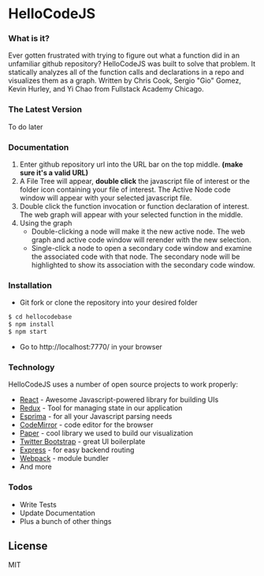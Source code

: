 # HelloCodeJS

### What is it?

Ever gotten frustrated with trying to figure out what a function did in an unfamiliar github repository? HelloCodeJS was built to solve that problem. It statically analyzes all of the function calls and declarations in a repo and visualizes them as a graph.
Written by Chris Cook, Sergio "Gio" Gomez, Kevin Hurley, and Yi Chao from Fullstack Academy Chicago.

### The Latest Version
To do later

### Documentation
1. Enter github repository url into the URL bar on the top middle. __(make sure it's a valid URL)__
2. A File Tree will appear, __double click__ the javascript file of interest or the folder icon containing your file of interest. The Active Node code window will appear with your selected javascript file.
3. Double click the function invocation or function declaration of interest. The web graph will appear with your selected function in the middle.
4. Using the graph
      - Double-clicking a node will make it the new active node. The web graph and active code window will rerender with the new selection.
      - Single-click a node to open a secondary code window and examine the associated code with that node. The secondary node will be highlighted to show its association with the secondary code window.

### Installation
- Git fork or clone the repository into your desired folder
```sh
$ cd hellocodebase
$ npm install
$ npm start
```
- Go to http://localhost:7770/ in your browser

### Technology
HelloCodeJS uses a number of open source projects to work properly:

* [React] - Awesome Javascript-powered library for building UIs
* [Redux] - Tool for managing state in our application
* [Esprima] - for all your Javascript parsing needs
* [CodeMirror] - code editor for the browser
* [Paper] - cool library we used to build our visualization
* [Twitter Bootstrap] - great UI boilerplate
* [Express] - for easy backend routing
* [Webpack] - module bundler
* And more

### Todos

 - Write Tests
 - Update Documentation
 - Plus a bunch of other things

License
----

MIT

[//]: # (These are reference links used in the body of this note and get stripped out when the markdown processor does its job. There is no need to format nicely because it shouldn't be seen. Thanks SO - http://stackoverflow.com/questions/4823468/store-comments-in-markdown-syntax)

   [React]: <https://facebook.github.io/react/>
   [Redux]: <http://redux.js.org/>
   [Esprima]: <http://esprima.org/>
   [CodeMirror]: <https://codemirror.net/>
   [Paper]: <http://paperjs.org/>
   [markdown-it]: <https://github.com/markdown-it/markdown-it>
   [Twitter Bootstrap]: <http://twitter.github.com/bootstrap/>
   [Webpack]: <https://webpack.github.io/docs/>
   [express]: <http://expressjs.com>
